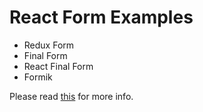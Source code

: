 # React Form Examples

- Redux Form
- Final Form
- React Final Form
- Formik

Please read [this](https://cythilya.github.io/2019/04/30/react-form/) for more info.
